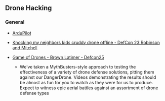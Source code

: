 ## Drone Hacking

### General

* [ArduPilot](http://ardupilot.org/ardupilot/index.html)

* [Knocking my neighbors kids cruddy drone offline - DefCon 23 Robinson and Mitchell](https://www.youtube.com/watch?v=5CzURm7OpAA)

* [Game of Drones - Brown,Latimer - Defcon25](https://www.youtube.com/watch?v=iG7hUE2BZZo)

  * We’ve taken a MythBusters-style approach to testing the effectiveness of a
    variety of drone defense solutions, pitting them against our DangerDrone.
    Videos demonstrating the results should be almost as fun for you to watch as
    they were for us to produce. Expect to witness epic aerial battles against
    an assortment of drone defense types
